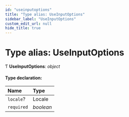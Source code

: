```yaml
---
id: "useinputoptions"
title: "Type alias: UseInputOptions"
sidebar_label: "UseInputOptions"
custom_edit_url: null
hide_title: true
---
```


# Type alias: UseInputOptions

Ƭ **UseInputOptions**: *object*

#### Type declaration:

Name | Type |
:------ | :------ |
`locale`? | Locale |
`required` | *boolean* |
